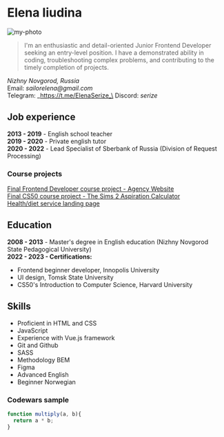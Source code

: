 # Elena Iiudina
![my-photo](../rsschool-cv/my-photo.jpg)

> I'm an enthusiastic and detail-oriented Junior Frontend Developer seeking an entry-level position. I have a demonstrated ability in coding, troubleshooting complex problems, and contributing to the timely completion of projects.

_Nizhny Novgorod, Russia_\
Email: _sailorelena@gmail.com_\
Telegram: _https://t.me/ElenaSerize_\
Discord: _serize_

## Job experience
**2013 - 2019** - English school teacher\
**2019 - 2020** - Private english tutor\
**2020 - 2022** - Lead Specialist of Sberbank of Russia (Division of Request Processing)

### Course projects
[Final Frontend Developer course project - Agency Website](https://github.com/serizelle/agency)\
[Final CS50 course project - The Sims 2 Aspiration Calculator](https://github.com/serizelle/CS50-final-project)\
[Health/diet service landing page](https://github.com/serizelle/SMARTLIFEBIO)

## Education
**2008 - 2013** - Master's degree in English education (Nizhny Novgorod State Pedagogical University)\
**2022 - 2023 - Certifications:** 
* Frontend beginner developer, Innopolis University
* UI design, Tomsk State University 
* CS50's Introduction to Computer Science, Harvard University

## Skills
* Proficient in HTML and CSS
* JavaScript
* Experience with Vue.js framework
* Git and Github
* SASS
* Methodology BEM
* Figma
* Advanced English
* Beginner Norwegian

### Codewars sample
```javascript
function multiply(a, b){
  return a * b;
}
```